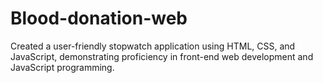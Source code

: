 # Blood-donation-web
Created a user-friendly stopwatch application using HTML, CSS, and JavaScript, demonstrating proficiency in front-end web development and JavaScript programming.
